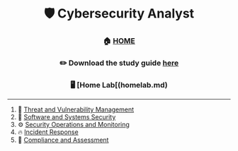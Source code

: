 <div align='center'>

# 🛡️ Cybersecurity Analyst

### 🏠 [HOME](README.md)
### ✏️ Download the study guide [here](https://comptiacdn.azureedge.net/webcontent/docs/default-source/exam-objectives/comptia-cysa-cs0-002-exam-objectives-(6-0).pdf?sfvrsn=86668f47_2)

### 🖥️ [Home Lab[(homelab.md)

</div>


- - -
  
1. 👻 [Threat and Vulnerability Management](part1.md)
2. 💾 [Software and Systems Security](part2.md)
3. ⚙️ [Security Operations and Monitoring](part3.md)
4. 🔥 [Incident Response](part4.md)
5. 📌 [Compliance and Assessment](part5.md)

